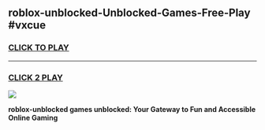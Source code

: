 
## roblox-unblocked-Unblocked-Games-Free-Play #vxcue
<h3>
<a href="https://us.freeplayer.one?title=roblox-unblocked&ref=9M">CLICK TO PLAY</a></h3>
<hr>

<h3>
<a href="https://us.freeplayer.one?title=roblox-unblocked&ref=9M">CLICK 2 PLAY</a>
  
</h3>

<a href="https://us.freeplayer.one?title=roblox-unblocked&ref=9M"><img src="https://clearcache.store/games.png"></a>


**roblox-unblocked games unblocked: Your Gateway to Fun and Accessible Online Gaming**
